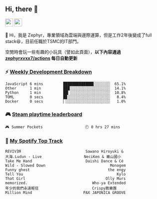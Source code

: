<!--
**zephyrxvxx7/zephyrxvxx7** is a ✨ _special_ ✨ repository because its `README.md` (this file) appears on your GitHub profile.

Here are some ideas to get you started:

- 🔭 I’m currently working on ...
- 🌱 I’m currently learning ...
- 👯 I’m looking to collaborate on ...
- 🤔 I’m looking for help with ...
- 💬 Ask me about ...
- 📫 How to reach me: ...
- 😄 Pronouns: ...
- ⚡ Fun fact: ...
-->

## Hi, there 👋

<a href="https://www.instagram.com/zephyrxvxx7/"><img src="https://img.shields.io/badge/instagram-3f729b?&style=for-the-badge&logo=instagram&logoColor=white" height=25></a>
<a href="https://zephyrxvxx7.me/"><img src="https://img.shields.io/badge/blog-gray?&style=for-the-badge&logo=hexo&logoColor=white" height=25></a>

👋 Hi，我是 Zephyr，專業領域為雲端與邊際運算，但是工作2年後變成了full stack😆，目前任職於TSMC的IT部門。

空閒時會玩一些有趣的小玩具（譬如此頁面），**以下內容通過 [zephyrxvxx7/actions](https://github.com/zephyrxvxx7/zephyrxvxx7/actions) 每日自動更新**

### ⚡ [Weekly Development Breakdown](https://gist.github.com/zephyrxvxx7/ee1787313f0772b51494d051b5edde7f)

<!-- code_time start -->

```text
JavaScript 6 mins         █████████████▋░░░░░░░  65.1%
Other      1 min          ██▉░░░░░░░░░░░░░░░░░░  14.1%
Python     1 min          ██▎░░░░░░░░░░░░░░░░░░  10.8%
TOML       0 secs         █▊░░░░░░░░░░░░░░░░░░░   8.4%
Docker     0 secs         ▏░░░░░░░░░░░░░░░░░░░░   1.0%
```

<!-- code_time end -->

### 🎮 [Steam playtime leaderboard](https://gist.github.com/zephyrxvxx7/f77b8978877f959b69d84723c43a4a64)

<!-- steam_time start -->

```text
🎮 Summer Pockets                   🕘 0 hrs 27 mins
```

<!-- steam_time end -->

### 🎵 [My Spotify Top Track](https://gist.github.com/zephyrxvxx7/fe159fde5ec9ebea27e03dd63a71e78f)

<!-- spotify_track start -->

```text
REVIVƎЯ                             Sawano Hiroyuki &
大海.Ludun - Live                   NeciKen & 崙山國小
Take Me Hand                        Daishi Dance & Cé
Wild - Slowed Down                             Monogem
Funny ghost                                   the engy
Tell You                                          Kylo
That Girl                                    Olly Murs
memorized.                             Who-ya Extended
年少的我們永遠輕狂                        Crispy脆樂團
Million Mind                       PAX JAPONICA GROOVE
```

<!-- spotify_track end -->
